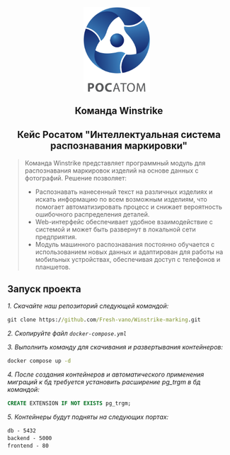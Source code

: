 <p align="center">
    <img src="./logo.png" alt="Логотип проекта" width="150" style="display: inline-block; vertical-align: middle; margin-right: 10px;"/>  <br/>
     <H2 align="center">Команда Winstrike</H2> 
    <H2 align="center">Кейс Росатом "Интеллектуальная система распознавания маркировки"</H2> 
</p>

> Команда Winstrike представляет программный модуль для распознавания маркировок изделий на основе данных с фотографий. Решение позволяет:
> - Распознавать нанесенный текст на различных изделиях и искать информацию по всем возможным изделиям, что помогает автоматизировать процесс и снижает вероятность ошибочного распределения деталей.
> - Web-интерфейс обеспечивает удобное взаимодействие с системой и может быть развернут в локальной сети предприятия.
> - Модуль машинного распознавания постоянно обучается с использованием новых данных и адаптирован для работы на мобильных устройствах, обеспечивая доступ с телефонов и планшетов.

## Запуск проекта
*1. Скачайте наш репозиторий следующей командой:*

```cmd
git clone https://github.com/Fresh-vano/Winstrike-marking.git
```
*2. Скопируйте файл `docker-compose.yml`*

*3. Выполнить команду для скачивания и развертывания контейнеров:*
```cmd
docker compose up -d
```

*4. После создания контейнеров и автоматического применения миграций к бд требуется установить расширение pg_trgm в бд командой:*
``` sql
CREATE EXTENSION IF NOT EXISTS pg_trgm;
```
*5. Контейнеры будут подняты на следующих портах:*
```cmd
db - 5432
backend - 5000
frontend - 80
```

